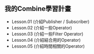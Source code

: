 ## 我的Combine學習計畫
- Lesson.01 (介紹Publisher / Subscriber)
- Lesson.02 (介紹一些Operator)
- Lesson.03 (介紹一些Filter Operator)
- Lesson.04 (介紹結合用的Operator)
- Lesson.05 (介紹時間相關的Operator)